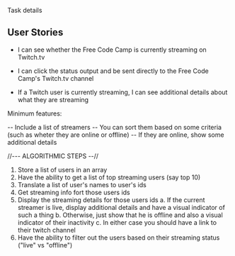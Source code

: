 Task details

## User Stories

-	I can see whether the Free Code Camp is currently streaming on Twitch.tv

-	I can click the status output and be sent directly to the Free Code Camp's Twitch.tv channel

-	If a Twitch user is currently streaming, I can see additional details about what they are streaming



Minimum features:

-- Include a list of streamers
-- You can sort them based on some criteria (such as wheter they are online or offline)
-- If they are online, show some additional details




//--- ALGORITHMIC STEPS --//

1. Store a list of users in an array
2. Have the ability to get a list of top streaming users (say top 10)
3. Translate a list of user's names to user's ids
4. Get streaming info fort those users ids
5. Display the streaming details for those users ids
	a. If the current streamer is live, display additional details and have a visual indicator of such a thing
	b. Otherwise, just show that he is offline and also a visual indicator of their inactivity
	c. In either case you should have a link to their twitch channel
6. Have the ability to filter out the users based on their streaming status ("live" vs "offline")
